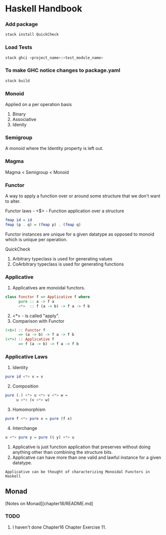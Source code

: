 # Haskell Handbook

### Add package
```bash
stack install QuickCheck
```

### Load Tests
```bash
stack ghci <project_name>:<test_module_name>
```

### To make GHC notice changes to package.yaml
```bash
stack build
```

### Monoid
Applied on a per operation basis
1. Binary
2. Associative
3. Idenity

### Semigroup
A monoid where the Identity property is left out.

### Magma
Magma < Semigroup < Monoid

### Functor
A way to apply a function over or around some structure that we don't want to alter.

Functor laws - <$> - Function application over a structure
```hs
fmap id = id
fmap (p . q) = (fmap p) . (fmap q)
```

Functor instances are unique for a given datatype as opposed to monoid which is unique per operation.

QuickCheck
1. Arbitrary typeclass is used for generating values
2. CoArbitrary typeclass is used for generating functions

### Applicative
1. Applicatives are monoidal functors.

```haskell
class Functor f => Applicative f where
      pure :: a -> f a
      <*>  :: f (a -> b) -> f a -> f b
```
2. <*> - is called "apply".
3. Comparison with Functor
```haskell
(<$>) :: Functor f
      => (a -> b) -> f a -> f b
(<*>) :: Applicative f
      => f (a -> b) -> f a -> f b
```

### Applicative Laws
1. Identity
```haskell
pure id <*> v = v
```
2. Composition
```haskell
pure (.) <*> u <*> v <*> w =
     u <*> (v <*> w)
```
3. Homomorphism
```haskell
pure f <*> pure x = pure (f x)
```
4. Interchange
```haskell
u <*> pure y = pure ($ y) <*> u
```

1. Applicative is just function application that preserves without doing anything other than
combining the structure bits.
2. Applicative can have more than one valid and lawful instance for a given datatype.

```quote
Applicative can be thought of characterizing Monoidal Functors in Haskell
```

## Monad

[Notes on Monad][chapter18/README.md]

### TODO
1. I haven't done Chapter16 Chapter Exercise 11.